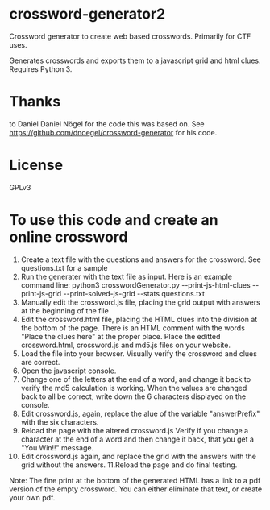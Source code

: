 # crossword-generator2
Crossword generator to create web based crosswords. Primarily for CTF uses.

Generates crosswords and exports them to a javascript grid and html clues. Requires Python 3.

# Thanks
to Daniel Daniel Nögel for the code this was based on.
See https://github.com/dnoegel/crossword-generator for his code.


# License
GPLv3

# To use this code and create an online crossword
1. Create a text file with the questions and answers for the crossword. See questions.txt for a sample
2. Run the generater with the text file as input. Here is an example command line:
  python3 crosswordGenerator.py  --print-js-html-clues --print-js-grid --print-solved-js-grid --stats questions.txt
3. Manually edit the crossword.js file, placing the grid output with answers at the beginning of the file
4. Edit the crossword.html file, placing the HTML clues into the division at the bottom of the page. There is an HTML comment with the words "Place the clues here" at the proper place.
Place the editted crossword.html, crossword.js and md5.js files on your website.
5. Load the file into your browser. Visually verify the crossword and clues are correct.
6. Open the javascript console.
7. Change one of the letters at the end of a word, and change it back to verify the md5 calculation is working. When the values are changed back to all be correct, write down the 6 characters displayed on the console.
8. Edit crossword.js, again, replace the alue of the variable "answerPrefix" with the six characters.
9. Reload the page with the altered crossword.js Verify if you change a character at the end of a word and then change it back, that you get a "You Win!!" message.
10. Edit crossword.js again, and replace the grid with the answers with the grid without the answers.
11.Reload the page and do final testing.

Note: The fine print at the bottom of the generated HTML has a link to a pdf version of the empty crossword. You can either eliminate that text, or create your own pdf.
